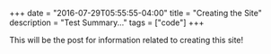 +++
date = "2016-07-29T05:55:55-04:00"
title = "Creating the Site"
description = "Test Summary..."
tags = ["code"]
+++

This will be the post for information related to creating this site!
